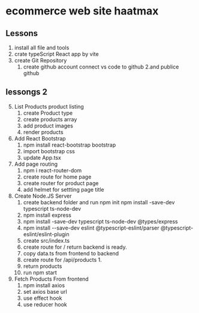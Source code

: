 # ecommerce web site haatmax

## Lessons

1. install all file and tools
2. crate typeScript React app by vite
3. create Git Repository
   1. create github account
      connect vs code to github
      2.and publice github

## lessongs 2

5. List Products product listing
   1. create Product type
   2. create products array
   3. add product images
   4. render products
6. Add React Bootstrap
   1. npm install react-bootstrap bootstrap
   2. import bootstrap css
   3. update App.tsx
7. Add page routing
   1. npm i react-router-dom
   2. create route for home page
   3. create router for product page
   4. add helmet for settting page title
8. Create Node.JS Server
   1. create backend folder and run npm init
      npm install -save-dev typescript ts-node-dev
   2. npm install express
   3. npm install -save-dev typescript ts-node-dev @types/express
   4. npm install --save-dev eslint @typescript-eslint/parser @typescript-eslint/eslint-plugin
   5. create src/index.ts
   6. create route for / return backend is ready.
   7. copy data.ts from frontend to backend
   8. create route for /api/products
      1.
   9. return products
   10. run npm start
9. Fetch Products From frontend
   1. npm install axios
   2. set axios base url
   3. use effect hook
   4. use reducer hook
